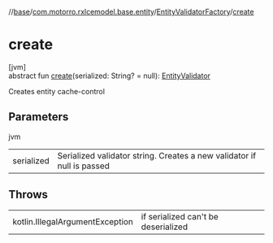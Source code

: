 //[base](../../../index.md)/[com.motorro.rxlcemodel.base.entity](../index.md)/[EntityValidatorFactory](index.md)/[create](create.md)

# create

[jvm]\
abstract fun [create](create.md)(serialized: String? = null): [EntityValidator](../-entity-validator/index.md)

Creates entity cache-control

## Parameters

jvm

| | |
|---|---|
| serialized | Serialized validator string. Creates a new validator if null is passed |

## Throws

| | |
|---|---|
| kotlin.IllegalArgumentException | if serialized can't be deserialized |
